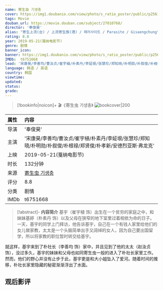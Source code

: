```yaml
---
name: 寄生虫 기생충
cover: https://img1.doubanio.com/view/photo/s_ratio_poster/public/p2561439800.jpg
tags: Movie
douban_url: https://movie.douban.com/subject/27010768/
director: '奉俊昊'
alias: "寄生上流(台) / 上流寄生族(港) / 패러사이트 / Parasite / Gisaengchung"
rating: 8.8
year: 2019-05-21(戛纳电影节)
genre: 剧情
banner_icon: 
banner: https://img1.doubanio.com/view/photo/s_ratio_poster/public/p2561439800.jpg
IMDb:  t6751668
lead: '宋康昊/李善均/曹汝贞/崔宇植/朴素丹/李姃垠/张慧珍/郑知晓/朴明勋/朴叙俊/朴根禄/郑贤俊/朴孝新/安德烈亚斯·弗龙克' 
language: 韩语 / 英语 
country: 韩国 
viewtime:
updated: 
status: 
grade: 
---
```

> [!bookinfo|noicon]+ 🎬《寄生虫 기생충》
> ![bookcover|200](https://img1.doubanio.com/view/photo/s_ratio_poster/public/p2561439800.jpg)
>
| 属性 | 内容                                       |
|:---- |:------------------------------------------ |
| 导演 | '奉俊昊'                         |
| 主演 | '宋康昊/李善均/曹汝贞/崔宇植/朴素丹/李姃垠/张慧珍/郑知晓/朴明勋/朴叙俊/朴根禄/郑贤俊/朴孝新/安德烈亚斯·弗龙克'                             |
| 上映 | 2019-05-21(戛纳电影节)                             |
| 时长 | 132分钟                   |
| 来源 | [寄生虫 기생충](https://movie.douban.com/subject/27010768/) |
| 评分 | 8.8                           |
| 分类 | 剧情                            |
| IMDb | t6751668                             | 

> [!abstract]- **内容简介**
>  基宇（崔宇植 饰）出生在一个贫穷的家庭之中，和妹妹基婷（朴素丹 饰）以及父母在狭窄的地下室里过着相依为命的日子。一天，基宇的同学上门拜访，他告诉基宇，自己在一个有钱人家里给他们的女儿做家教，太太是一个头脑简单出手又阔绰的女人，因为自己要出国留学，所以将家教的职位暂时转交给基宇。

















就这样，基宇来到了朴社长（李善均 饰）家中，并且见到了他的太太（赵汝贞 饰），没过多久，基宇的妹妹和父母也如同寄生虫一般的进入了朴社长家里工作。然而，他们的野心并没有止步于此，基宇更是和大小姐坠入了爱河。随着时间的推移，朴社长家里隐藏的秘密渐渐浮出了水面。
>  
## 观后影评
